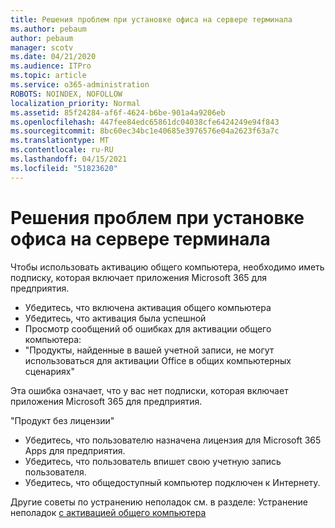 ```yaml
---
title: Решения проблем при установке офиса на сервере терминала
ms.author: pebaum
author: pebaum
manager: scotv
ms.date: 04/21/2020
ms.audience: ITPro
ms.topic: article
ms.service: o365-administration
ROBOTS: NOINDEX, NOFOLLOW
localization_priority: Normal
ms.assetid: 85f24284-af6f-4624-b6be-901a4a9206eb
ms.openlocfilehash: 447fee84edc65861dc04038cfe6424249e94f843
ms.sourcegitcommit: 8bc60ec34bc1e40685e3976576e04a2623f63a7c
ms.translationtype: MT
ms.contentlocale: ru-RU
ms.lasthandoff: 04/15/2021
ms.locfileid: "51823620"
---
```

# <a name="solutions-for-issues-around-installing-office-on-a-terminal-server"></a>Решения проблем при установке офиса на сервере терминала

Чтобы использовать активацию общего компьютера, необходимо иметь подписку, которая включает приложения Microsoft 365 для предприятия.
  
- Убедитесь, что включена активация общего компьютера
- Убедитесь, что активация была успешной
- Просмотр сообщений об ошибках для активации общего компьютера:
- "Продукты, найденные в вашей учетной записи, не могут использоваться для активации Office в общих компьютерных сценариях"
  
Эта ошибка означает, что у вас нет подписки, которая включает приложения Microsoft 365 для предприятия.

"Продукт без лицензии"

- Убедитесь, что пользователю назначена лицензия для Microsoft 365 Apps для предприятия.
- Убедитесь, что пользователь впишет свою учетную запись пользователя.
- Убедитесь, что общедоступный компьютер подключен к Интернету.

Другие советы по устранению неполадок см. в разделе: Устранение неполадок [с активацией общего компьютера](https://docs.microsoft.com/DeployOffice/troubleshoot-shared-computer-activation)